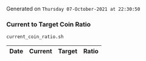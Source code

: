 Generated on `Thursday 07-October-2021 at 22:30:50`

### Current to Target Coin Ratio
`current_coin_ratio.sh`

Date|Current|Target|Ratio
---|---|---|---
